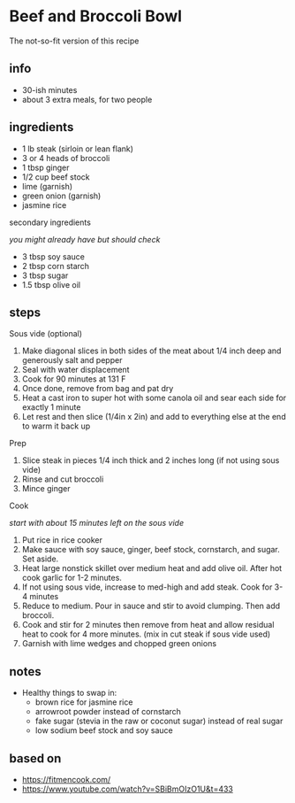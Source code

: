 # Beef and Broccoli Bowl

The not-so-fit version of this recipe

## info

* 30-ish minutes
* about 3 extra meals, for two people

## ingredients

* 1 lb steak (sirloin or lean flank)
* 3 or 4 heads of broccoli
* 1 tbsp ginger
* 1/2 cup beef stock
* lime (garnish)
* green onion (garnish)
* jasmine rice

secondary ingredients

_you might already have but should check_

* 3 tbsp soy sauce
* 2 tbsp corn starch
* 3 tbsp sugar
* 1.5 tbsp olive oil

## steps

Sous vide (optional)

1. Make diagonal slices in both sides of the meat about 1/4 inch deep and generously salt and pepper
2. Seal with water displacement
3. Cook for 90 minutes at 131 F
4. Once done, remove from bag and pat dry
5. Heat a cast iron to super hot with some canola oil and sear each side for exactly 1 minute
6. Let rest and then slice (1/4in x 2in) and add to everything else at the end to warm it back up

Prep

1. Slice steak in pieces 1/4 inch thick and 2 inches long (if not using sous vide)
2. Rinse and cut broccoli
3. Mince ginger

Cook

_start with about 15 minutes left on the sous vide_

1. Put rice in rice cooker
2. Make sauce with soy sauce, ginger, beef stock, cornstarch, and sugar. Set aside.
3. Heat large nonstick skillet over medium heat and add olive oil. After hot cook garlic for 1-2 minutes.
4. If not using sous vide, increase to med-high and add steak. Cook for 3-4 minutes
5. Reduce to medium. Pour in sauce and stir to avoid clumping. Then add broccoli.
6. Cook and stir for 2 minutes then remove from heat and allow residual heat to cook for 4 more minutes. (mix in cut steak if sous vide used)
7. Garnish with lime wedges and chopped green onions

## notes

* Healthy things to swap in:
    * brown rice for jasmine rice
    * arrowroot powder instead of cornstarch
    * fake sugar (stevia in the raw or coconut sugar) instead of real sugar
    * low sodium beef stock and soy sauce

## based on

* https://fitmencook.com/
* https://www.youtube.com/watch?v=SBiBmOIzO1U&t=433
